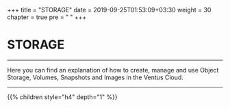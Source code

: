 +++
title = "STORAGE"
date = 2019-09-25T01:53:09+03:30
weight = 30
chapter = true
pre = "<b>      </b>"
+++

# **STORAGE**
___
Here you can find an explanation of how to create, manage and use Object Storage, Volumes, Snapshots and Images in the Ventus Cloud.
___

{{% children style="h4" depth="1" %}}